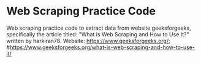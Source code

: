 # Web Scraping Practice Code

Web scraping practice code to extract data from website geeksforgeeks, specifically 
the article titled: "What is Web Scraping and How to Use It?" written by harkiran78.
Website: https://www.geeksforgeeks.org/;
#https://www.geeksforgeeks.org/what-is-web-scraping-and-how-to-use-it/


